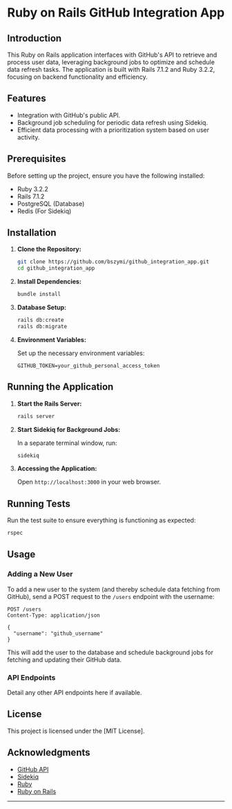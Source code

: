 
# Ruby on Rails GitHub Integration App

## Introduction

This Ruby on Rails application interfaces with GitHub's API to retrieve and process user data, leveraging background jobs to optimize and schedule data refresh tasks. The application is built with Rails 7.1.2 and Ruby 3.2.2, focusing on backend functionality and efficiency.

## Features

- Integration with GitHub's public API.
- Background job scheduling for periodic data refresh using Sidekiq.
- Efficient data processing with a prioritization system based on user activity.

## Prerequisites

Before setting up the project, ensure you have the following installed:
- Ruby 3.2.2
- Rails 7.1.2
- PostgreSQL (Database)
- Redis (For Sidekiq)

## Installation

1. **Clone the Repository:**

   ```bash
   git clone https://github.com/bszymi/github_integration_app.git
   cd github_integration_app
   ```

2. **Install Dependencies:**

   ```bash
   bundle install
   ```

3. **Database Setup:**

   ```bash
   rails db:create
   rails db:migrate
   ```

4. **Environment Variables:**

   Set up the necessary environment variables:

   ```
   GITHUB_TOKEN=your_github_personal_access_token
   ```

## Running the Application

1. **Start the Rails Server:**

   ```bash
   rails server
   ```

2. **Start Sidekiq for Background Jobs:**

   In a separate terminal window, run:

   ```bash
   sidekiq
   ```

3. **Accessing the Application:**

   Open `http://localhost:3000` in your web browser.

## Running Tests

Run the test suite to ensure everything is functioning as expected:

```bash
rspec
```

## Usage

### Adding a New User

To add a new user to the system (and thereby schedule data fetching from GitHub), send a POST request to the `/users` endpoint with the username:

```http
POST /users
Content-Type: application/json

{
  "username": "github_username"
}
```

This will add the user to the database and schedule background jobs for fetching and updating their GitHub data.

### API Endpoints

Detail any other API endpoints here if available.

## License

This project is licensed under the [MIT License].

## Acknowledgments

- [GitHub API](https://docs.github.com/en/rest)
- [Sidekiq](https://sidekiq.org/)
- [Ruby](https://www.ruby-lang.org/en/)
- [Ruby on Rails](https://rubyonrails.org/)

---
